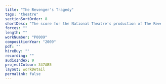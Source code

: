 ```yaml
---
title: "The Revenger's Tragedy"
tags: "theatre"
sectionSortOrder: 8
shortDesc: "The score for the National Theatre's production of The Revenger's Tragedy"
forces: ""
length: ""
workNumber: "P0009"
compositionYear: "2009"
pdf: ""
hireBuy: ""
recording: ""
audioIndex: 9
projectColour: 347AB5
layout: workDetail
permalink: false
---
```

